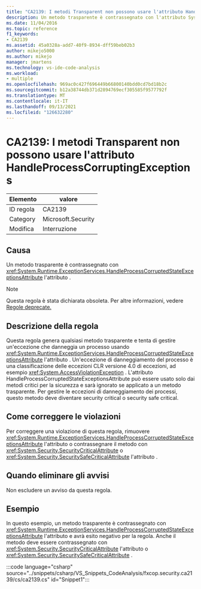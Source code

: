 ```yaml
---
title: "CA2139: I metodi Transparent non possono usare l'attributo HandleProcessCorruptingExceptions"
description: Un metodo trasparente è contrassegnato con l'attributo System.Runtime.ExceptionServices.HandleProcessCorruptedStateExceptionsAttribute.
ms.date: 11/04/2016
ms.topic: reference
f1_keywords:
- CA2139
ms.assetid: 45a0328a-add7-40f9-8934-dff59beb02b3
author: mikejo5000
ms.author: mikejo
manager: jmartens
ms.technology: vs-ide-code-analysis
ms.workload:
- multiple
ms.openlocfilehash: 969ac0c427f696449b66800140bdd0cd7bd18b2c
ms.sourcegitcommit: b12a38744db371d2894769ecf305585f9577792f
ms.translationtype: MT
ms.contentlocale: it-IT
ms.lasthandoff: 09/13/2021
ms.locfileid: "126632280"
---
```

# <a name="ca2139-transparent-methods-may-not-use-the-handleprocesscorruptingexceptions-attribute"></a>CA2139: I metodi Transparent non possono usare l'attributo HandleProcessCorruptingExceptions

|Elemento|valore|
|-|-|
|ID regola|CA2139|
|Category|Microsoft.Security|
|Modifica|Interruzione|

## <a name="cause"></a>Causa
Un metodo trasparente è contrassegnato con <xref:System.Runtime.ExceptionServices.HandleProcessCorruptedStateExceptionsAttribute> l'attributo .

> [!NOTE]
> Questa regola è stata dichiarata obsoleta. Per altre informazioni, vedere [Regole deprecate.](fxcop-unported-deprecated-rules.md)

## <a name="rule-description"></a>Descrizione della regola
Questa regola genera qualsiasi metodo trasparente e tenta di gestire un'eccezione che danneggia un processo usando <xref:System.Runtime.ExceptionServices.HandleProcessCorruptedStateExceptionsAttribute> l'attributo . Un'eccezione di danneggiamento del processo è una classificazione delle eccezioni CLR versione 4.0 di eccezioni, ad esempio <xref:System.AccessViolationException> . L'attributo HandleProcessCorruptedStateExceptionsAttribute può essere usato solo dai metodi critici per la sicurezza e sarà ignorato se applicato a un metodo trasparente. Per gestire le eccezioni di danneggiamento dei processi, questo metodo deve diventare security critical o security safe critical.

## <a name="how-to-fix-violations"></a>Come correggere le violazioni
Per correggere una violazione di questa regola, rimuovere <xref:System.Runtime.ExceptionServices.HandleProcessCorruptedStateExceptionsAttribute> l'attributo o contrassegnare il metodo con <xref:System.Security.SecurityCriticalAttribute> o <xref:System.Security.SecuritySafeCriticalAttribute> l'attributo .

## <a name="when-to-suppress-warnings"></a>Quando eliminare gli avvisi
Non escludere un avviso da questa regola.

## <a name="example"></a>Esempio
In questo esempio, un metodo trasparente è contrassegnato con <xref:System.Runtime.ExceptionServices.HandleProcessCorruptedStateExceptionsAttribute> l'attributo e avrà esito negativo per la regola. Anche il metodo deve essere contrassegnato con <xref:System.Security.SecurityCriticalAttribute> l'attributo o <xref:System.Security.SecuritySafeCriticalAttribute> .

:::code language="csharp" source="../snippets/csharp/VS_Snippets_CodeAnalysis/fxcop.security.ca2139/cs/ca2139.cs" id="Snippet1":::
